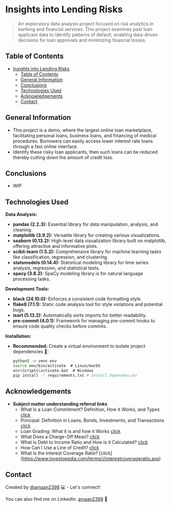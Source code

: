 # Insights into Lending Risks
> An exploratory data analysis project focused on risk analytics in banking and financial services. This project examines past loan applicant data to identify patterns of default, enabling data-driven decisions for loan approvals and minimizing financial losses.


## Table of Contents
- [Insights into Lending Risks](#insights-into-lending-risks)
  - [Table of Contents](#table-of-contents)
  - [General Information](#general-information)
  - [Conclusions](#conclusions)
  - [Technologies Used](#technologies-used)
  - [Acknowledgements](#acknowledgements)
  - [Contact](#contact)

<!-- You can include any other section that is pertinent to your problem -->

## General Information
- This project is a demo, where the largest online loan marketplace, facilitating personal loans, business loans, and financing of medical procedures. Borrowers can easily access lower interest rate loans through a fast online interface.
- Identify these risky loan applicants, then such loans can be reduced thereby cutting down the amount of credit loss.
<!-- - Provide general information about your project here.
- What is the background of your project?
- What is the business problem that your project is trying to solve?
- What is the dataset that is being used? -->

<!-- You don't have to answer all the questions - just the ones relevant to your project. -->

## Conclusions
- WIP
<!-- - Conclusion 1 from the analysis
- Conclusion 2 from the analysis
- Conclusion 3 from the analysis
- Conclusion 4 from the analysis -->

<!-- You don't have to answer all the questions - just the ones relevant to your project. -->


## Technologies Used
**Data Analysis:**

* **pandas (2.2.3):** Essential library for data manipulation, analysis, and cleaning.
* **matplotlib (3.9.2):** Versatile library for creating various visualizations.
* **seaborn (0.13.2):** High-level data visualization library built on matplotlib, offering attractive and informative plots.
* **scikit-learn (1.5.2):** Comprehensive library for machine learning tasks like classification, regression, and clustering.
* **statsmodels (0.14.4):** Statistical modeling library for time series analysis, regression, and statistical tests.
* **spacy (3.8.2):** SpaCy modeling library is for natural language processing tasks.

**Development Tools:**

* **black (24.10.0):** Enforces a consistent code formatting style.
* **flake8 (7.1.1):** Static code analysis tool for style violations and potential bugs.
* **isort (5.13.2):** Automatically sorts imports for better readability.
* **pre-commit (4.0.1):** Framework for managing pre-commit hooks to ensure code quality checks before commits.

**Installation:**

* **Recommended:** Create a virtual environment to isolate project dependencies 🐍:

    ```bash
    python3 -m venv env
    source env/bin/activate  # Linux/macOS
    env\Scripts\activate.bat  # Windows
    pip install -r requirements.txt # Install Dependencies
    ```

## Acknowledgements
* **Subject matter understanding referral links**
  - What Is a Loan Commitment? Definition, How it Works, and Types [click](https://www.investopedia.com/terms/l/loan-commitment.asp)
  - Principal: Definition in Loans, Bonds, Investments, and Transactions [click](https://www.investopedia.com/terms/p/principal.asp)
  - Loan Grading: What it is and how it Works [click](https://www.investopedia.com/terms/l/loan-grading.asp)
  - What Does a Charge-Off Mean? [click](https://www.investopedia.com/terms/c/chargeoff.asp)
  - What is Debt to Income Ratio and How is it Calculated? [click](https://www.homecredit.co.in/en/paise-ki-paathshala/detail/what-is-debt-to-income-ratio-and-how-is-it-calculated#:~:text=DTI%2C%20or%20Debt%2Dto%2D,lenders%20when%20evaluating%20loan%20applications.)
  - How Can I Use a Line of Credit? [click](https://www.investopedia.com/terms/l/lineofcredit.asp)
  - What Is the Interest Coverage Ratio? [click] (https://www.investopedia.com/terms/i/interestcoverageratio.asp)


## Contact
Created by [@amaan2398](https://github.com/amaan2398) 💻 - Let's connect!

You can also find me on LinkedIn: [amaan2398](https://www.linkedin.com/in/amaan2398/) 💼


<!-- Optional -->
<!-- ## License -->
<!-- This project is open source and available under the [... License](). -->

<!-- You don't have to include all sections - just the one's relevant to your project -->
